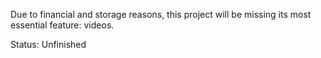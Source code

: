 Due to financial and storage reasons, this project will be missing its most essential feature: videos.

Status: Unfinished
